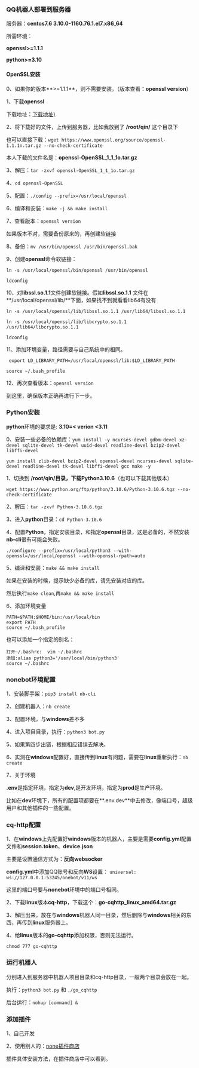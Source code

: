### QQ机器人部署到服务器

服务器：**centos7.6	3.10.0-1160.76.1.el7.x86_64**

所需环境：

**openssl>=1.1.1**

**python>=3.10**

#### OpenSSL安装

0、如果你的版本**>=1.1.1**，则不需要安装。（版本查看：**openssl version**）

1、下载**openssl**

下载地址：[下载地址)](https://github.com/openssl/openssl/tags)

2、将下载好的文件，上传到服务器，比如我放到了 **/root/qin/** 这个目录下

也可以直接下载：`wget https://www.openssl.org/source/openssl-1.1.1n.tar.gz --no-check-certificate`

本人下载的文件名是：**openssl-OpenSSL_1_1_1o.tar.gz**

3、解压：`tar -zxvf openssl-OpenSSL_1_1_1o.tar.gz`

4、`cd openssl-OpenSSL `

5、配置：`./config --prefix=/usr/local/openssl`

6、编译和安装：`make -j && make install`

7、查看版本：`openssl version`

如果版本不对，需要备份原来的，再创建软链接

8、备份：`mv /usr/bin/openssl /usr/bin/openssl.bak`

9、创建**openssl**命令软链接：

`ln -s /usr/local/openssl/bin/openssl /usr/bin/openssl `

`ldconfig`

10、对**libssl.so.1.1**文件创建软链接。假如**libssl.so.1.1** 文件在**/usr/local/openssl/lib/**下面，如果找不到就看看lib64有没有

`ln -s /usr/local/openssl/lib/libssl.so.1.1 /usr/lib64/libssl.so.1.1`

`ln -s /usr/local/openssl/lib/libcrypto.so.1.1 /usr/lib64/libcrypto.so.1.1`

`ldconfig`

11、添加环境变量，路径需要与自己系统中的相同。

` export LD_LIBRARY_PATH=/usr/local/openssl/lib:$LD_LIBRARY_PATH`

`source ~/.bash_profile`

12、再次查看版本：`openssl version`

到这里，确保版本正确再进行下一步。

### Python安装

**python**环境的要求是: **3.10=< verion <3.11**

0、安装一些必备的依赖库：`yum install -y ncurses-devel gdbm-devel xz-devel sqlite-devel tk-devel uuid-devel readline-devel bzip2-devel libffi-devel`

`yum install zlib-devel bzip2-devel openssl-devel ncurses-devel sqlite-devel readline-devel tk-devel libffi-devel gcc make -y`

1、切换到 **/root/qin/**目录，下载**Python3.10.6**（也可以下载其他版本）

`wget https://www.python.org/ftp/python/3.10.6/Python-3.10.6.tgz --no-check-certificate`

2、解压：`tar -zxvf Python-3.10.6.tgz`

3、进入**python**目录：`cd Python-3.10.6`

4、配置**Python**，指定安装目录，和指定**openssl**目录，这是必备的，不然安装**nb-cli**很有可能会失败。

`./configure --prefix=/usr/local/python3 --with-openssl=/usr/local/openssl --with-openssl-rpath=auto`

5、编译和安装：`make && make install`

如果在安装的时候，提示缺少必备的库，请先安装对应的库。

然后执行`make clean`,再`make && make install`

6、添加环境变量

```
PATH=$PATH:$HOME/bin:/usr/local/bin
export PATH
source ~/.bash_profile
```

也可以添加一个指定的别名：

```
打开~/.bashrc:  vim ~/.bashrc
添加:alias python3='/usr/local/bin/python3'
source ~/.bashrc
```

### nonebot环境配置

1、安装脚手架：`pip3 install nb-cli`

2、创建机器人：`nb create`

3、配置环境，与**windows**差不多

4、进入项目目录，执行：`python3 bot.py`

5、如果第四步出错，根据相应错误去解决。

6、实测在**windows**配置好，直接传到**linux**有问题，需要在**linux**重新执行：`nb create`

7、关于环境

**.env**是指定环境，指定为**dev**,是开发环境，指定为**prod**是生产环境。

比如在**dev**环境下，所有的配置项都要在**.env.dev**中去修改，像端口号，超级用户和其他插件的一些配置。

### cq-http配置

1、在**windows**上先配置好**windows**版本的机器人，主要是需要**config.yml**配置文件和**session.token**、**device.json**

主要是设置通信方式为：**反向websocker**

**config.yml**中添加QQ账号和反向**WS**设置：	`universal: ws://127.0.0.1:53245/onebot/v11/ws`

这里的端口号要与**nonebot**环境中的端口号相同。

2、下载**linux**版本**cq-http**，下载这个：**go-cqhttp_linux_amd64.tar.gz**

3、解压出来，放在与**windows**机器人同一目录，然后删除与**windows**相关的东西，再传到**linux**服务器上。

4、给**linux**版本的**go-cqhttp**添加权限，否则无法运行。

`chmod 777 go-cqhttp`

### 运行机器人

分别进入到服务器中机器人项目目录和cq-http目录，一般两个目录会放在一起。

执行：`python3 bot.py` 和 `./go_cqhttp`

后台运行：`nohup [command] &`

### 添加插件

1、自己开发

2、使用别人的：[none插件商店](https://nb2.baka.icu/store)

插件具体安装方法，在插件商店中可以看到。
